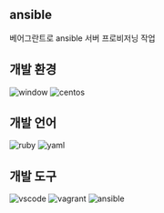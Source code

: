 ## ansible
베어그란트로 ansible 서버 프로비저닝 작업

## 개발 환경
![window][window-image]
![centos][centos-image]

## 개발 언어
![ruby][ruby-image]
![yaml][yaml-image]

## 개발 도구
![vscode][vscode-image]
![vagrant][vagrant-image]
![ansible][ansible-image]








[window-image]: https://img.shields.io/badge/Windows-10-0078D6?logo=windows&logoColor=white
[centos-image]: https://img.shields.io/badge/centOS-7-262577?logo=centos&logoColor=white

[ruby-image]: https://img.shields.io/badge/ruby-CC342D?logo=ruby&logoColor=white
[yaml-image]: https://img.shields.io/badge/YAML-white?logo=yaml&logoColor=white

[vscode-image]: https://img.shields.io/badge/VScode-1.52.1-blueviolet?logo=visual-studio-code&logoColor=white
[vagrant-image]: https://img.shields.io/badge/vagrant-2.2.14-1563FF?logo=vagrant&logoColor=white
[ansible-image]: https://img.shields.io/badge/ansible-2.9.17-EE0000?logo=ansible&logoColor=white



